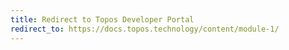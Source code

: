 ```yaml
---
title: Redirect to Topos Developer Portal
redirect_to: https://docs.topos.technology/content/module-1/
---
```


